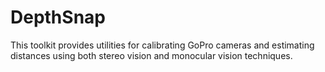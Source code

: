 # DepthSnap
This toolkit provides utilities for calibrating GoPro cameras and estimating distances using both stereo vision and monocular vision techniques.
